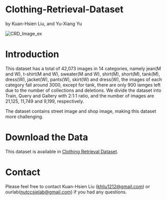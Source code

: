 # Clothing-Retrieval-Dataset

by Kuan-Hsien Liu, and Yu-Xiang Yu

![CRD_Image_ex](https://user-images.githubusercontent.com/99705480/154016468-0835b07d-f29d-4789-8cf8-598b2ae42b3e.png)


# Introduction
This dataset has a total of 42,073 images in 14 categories, namely jean(M and W), t-shirt(M and W), sweater(M and W), shirt(M), short(M), tank(M), dress(W), jacket(W), pants(W), skirt(W) and dress(W), the images of each category fall around 3000, except for tank, there are only 900 iamges left due to the number of collections and deletions. We divide the dataset into Train, Query and Gallery with 2:1:1 ratio,  and the number of images are 21,125, 11,749 and 9,199, respectively.

The dataset contains street image and shop image, making this dataset more challenging.

# Download the Data
This dataset is available in [Clothing Retrieval Dataset](). 

# Contact
Please feel free to contact Kuan-Hsien Liu (khliu1212@gmail.com) or ourlab(nutccsielab@gmail.com) if you had any questions.
